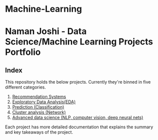 # Machine-Learning
# Naman Joshi - Data Science/Machine Learning Projects Portfolio

## Index

This repository holds the below projects. Currently they're binned in five different categories.

1. [Recommendation Systems](https://github.com/namanjoshi26/Machine-Learning/blob/main/Recommendation%20Systems/Readme.md)
2. [Exploratory Data Analysis(EDA)](https://github.com/namanjoshi26/Machine-Learning/blob/main/Exploratory%20Data%20Analysis(EDA)/README.md)
3. [Prediction (Classification)](https://github.com/sarahfuchi/Data-Science/blob/main/Prediction%20(Classification)/README.md)
4. [Cluster analysis (Network)](https://github.com/namanjoshi26/Machine-Learning/blob/main/Clustering%20Network%20graph/README.md)
5. [Advanced data science (NLP, computer vision, deep neural nets)](https://github.com/sarahfuchi/Data-Science/blob/main/Advanced%20data%20science%20(NLP%2C%20computer%20vision%2C%20deep%20neural%20nets)/README.md)

Each project has more detailed documentation that explains the summary and key takeaways of the project.
